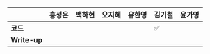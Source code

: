 |              | 홍성은 | 백하현 | 오지혜 | 유한영 | 김기철 | 윤가영 |
| ------------ | ------ | ------ | ------ | ------ | ------ | ------------ |
| **코드**     |||  |        |   :white_check_mark:    |  |    |
| **Write-up** |||  |        |        |  |    |
